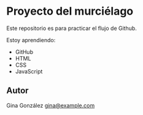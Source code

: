# Proyecto del murciélago

Este repositorio es para practicar el flujo de Github.

Estoy aprendiendo:

- GitHub
- HTML
- CSS
- JavaScript

## Autor

Gina González [<gina@example.com>](mailto:gina@example.com)
